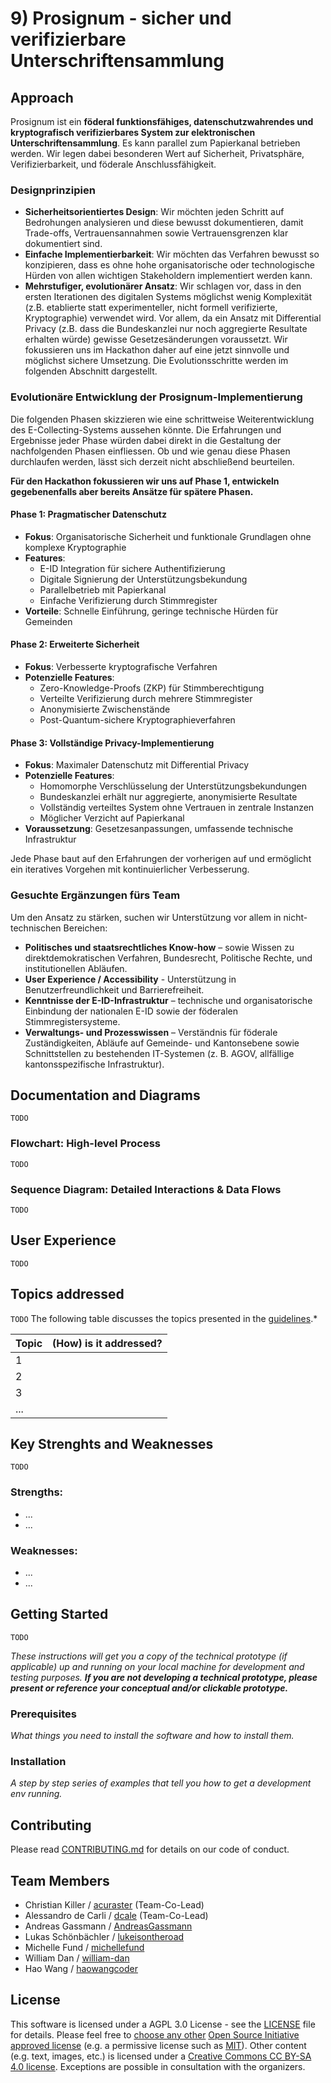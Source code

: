 # 9) Prosignum - sicher und verifizierbare Unterschriftensammlung 

## Approach
Prosignum ist ein **föderal funktionsfähiges, datenschutzwahrendes und kryptografisch verifizierbares System zur elektronischen Unterschriftensammlung**. 
Es kann parallel zum Papierkanal betrieben werden.
Wir legen dabei besonderen Wert auf Sicherheit, Privatsphäre, Verifizierbarkeit, und föderale Anschlussfähigkeit. 

### Designprinzipien
- **Sicherheitsorientiertes Design**: Wir möchten jeden Schritt auf Bedrohungen analysieren und diese bewusst dokumentieren, damit Trade-offs, Vertrauensannahmen sowie Vertrauensgrenzen klar dokumentiert sind.
- **Einfache Implementierbarkeit**: Wir möchten das Verfahren bewusst so konzipieren, dass es ohne hohe organisatorische oder technologische Hürden von allen wichtigen Stakeholdern implementiert werden kann.
- **Mehrstufiger, evolutionärer Ansatz**: Wir schlagen vor, dass in den ersten Iterationen des digitalen Systems möglichst wenig Komplexität (z.B. etablierte statt experimenteller, nicht formell verifizierte, Kryptographie) verwendet wird. Vor allem, da ein Ansatz mit Differential Privacy (z.B. dass die Bundeskanzlei nur noch aggregierte Resultate erhalten würde) gewisse Gesetzesänderungen voraussetzt. Wir fokussieren uns im Hackathon daher auf eine jetzt sinnvolle und möglichst sichere Umsetzung. Die Evolutionsschritte werden im folgenden Abschnitt dargestellt.

### Evolutionäre Entwicklung der Prosignum-Implementierung
Die folgenden Phasen skizzieren wie eine schrittweise Weiterentwicklung des E-Collecting-Systems aussehen könnte. Die Erfahrungen und Ergebnisse jeder Phase würden dabei direkt in die Gestaltung der nachfolgenden Phasen einfliessen. Ob und wie genau diese Phasen durchlaufen werden, lässt sich derzeit nicht abschließend beurteilen.

**Für den Hackathon fokussieren wir uns auf Phase 1, entwickeln gegebenenfalls aber bereits Ansätze für spätere Phasen.**

#### **Phase 1: Pragmatischer Datenschutz**
- **Fokus**: Organisatorische Sicherheit und funktionale Grundlagen ohne komplexe Kryptographie
- **Features**:
  - E-ID Integration für sichere Authentifizierung
  - Digitale Signierung der Unterstützungsbekundung
  - Parallelbetrieb mit Papierkanal
  - Einfache Verifizierung durch Stimmregister
- **Vorteile**: Schnelle Einführung, geringe technische Hürden für Gemeinden

#### **Phase 2: Erweiterte Sicherheit**
- **Fokus**: Verbesserte kryptografische Verfahren
- **Potenzielle Features**:
  - Zero-Knowledge-Proofs (ZKP) für Stimmberechtigung
  - Verteilte Verifizierung durch mehrere Stimmregister
  - Anonymisierte Zwischenstände
  - Post-Quantum-sichere Kryptographieverfahren

#### **Phase 3: Vollständige Privacy-Implementierung**
- **Fokus**: Maximaler Datenschutz mit Differential Privacy
- **Potenzielle Features**:
  - Homomorphe Verschlüsselung der Unterstützungsbekundungen
  - Bundeskanzlei erhält nur aggregierte, anonymisierte Resultate
  - Vollständig verteiltes System ohne Vertrauen in zentrale Instanzen
  - Möglicher Verzicht auf Papierkanal
- **Voraussetzung**: Gesetzesanpassungen, umfassende technische Infrastruktur

Jede Phase baut auf den Erfahrungen der vorherigen auf und ermöglicht ein iteratives Vorgehen mit kontinuierlicher Verbesserung.

### **Gesuchte Ergänzungen fürs Team**
 Um den Ansatz zu stärken, suchen wir Unterstützung vor allem in nicht-technischen Bereichen:
-   **Politisches und staatsrechtliches Know-how** – sowie Wissen zu direktdemokratischen Verfahren, Bundesrecht, Politische Rechte, und institutionellen Abläufen.    
- **User Experience / Accessibility** - Unterstützung in Benutzerfreundlichkeit und Barrierefreiheit.
-   **Kenntnisse der E-ID-Infrastruktur** – technische und organisatorische Einbindung der nationalen E-ID sowie der föderalen Stimmregistersysteme.
-   **Verwaltungs- und Prozesswissen** – Verständnis für föderale Zuständigkeiten, Abläufe auf Gemeinde- und Kantonsebene sowie Schnittstellen zu bestehenden IT-Systemen (z. B. AGOV, allfällige kantonsspezifische Infrastruktur).

## Documentation and Diagrams
`TODO`

### Flowchart: High-level Process
`TODO`

### Sequence Diagram: Detailed Interactions & Data Flows 
`TODO`

## User Experience
`TODO`

## Topics addressed
`TODO`
The following table discusses the topics presented in the [guidelines](https://www.bk.admin.ch/bk/de/home/politische-rechte/e-collecting/aktuelles.html).*

| Topic | (How) is it addressed? |
| -| ------- |
| 1 |  |
| 2 |  |
| 3 |  |
| ... |  |

## Key Strenghts and Weaknesses
`TODO`

### Strengths:
- ...
- ...

### Weaknesses:
- ...
- ...

## Getting Started
`TODO`

*These instructions will get you a copy of the technical prototype (if applicable) up and running on your local machine for development and testing purposes. **If you are not developing a technical prototype, please present or reference your conceptual and/or clickable prototype.***

### Prerequisites

*What things you need to install the software and how to install them.*

### Installation

*A step by step series of examples that tell you how to get a development env running.*

## Contributing

Please read [CONTRIBUTING.md](/CONTRIBUTING.md) for details on our code of conduct.

## Team Members

- Christian Killer / [acuraster](https://github.com/acuraster) (Team-Co-Lead)
- Alessandro de Carli / [dcale](https://github.com/dcale) (Team-Co-Lead)
- Andreas Gassmann / [AndreasGassmann](https://github.com/AndreasGassmann) 
- Lukas Schönbächler / [lukeisontheroad](https://github.com/lukeisontheroad)
- Michelle Fund / [michellefund](https://github.com/michellefund) 
- William Dan / [william-dan](https://github.com/william-dan)
- Hao Wang / [haowangcoder](https://github.com/haowangcoder)

## License

This software is licensed under a AGPL 3.0 License - see the [LICENSE](LICENSE) file for details. Please feel free to [choose any other](https://choosealicense.com/) [Open Source Initiative approved license](https://opensource.org/licenses) (e.g. a permissive license such as [MIT](https://opensource.org/license/mit)). Other content (e.g. text, images, etc.) is licensed under a [Creative Commons CC BY-SA 4.0 license](https://creativecommons.org/licenses/by-sa/4.0/deed.de). Exceptions are possible in consultation with the organizers.



